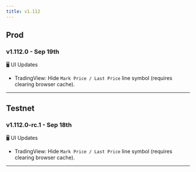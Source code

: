 ```yaml
---
title: v1.112
---
```

## Prod
### v1.112.0 - Sep 19th
🖥️  UI Updates 
* TradingView: Hide `Mark Price / Last Price` line symbol (requires clearing browser cache).
---

## Testnet
### v1.112.0-rc.1 - Sep 18th
🖥️  UI Updates 
* TradingView: Hide `Mark Price / Last Price` line symbol (requires clearing browser cache).
---
